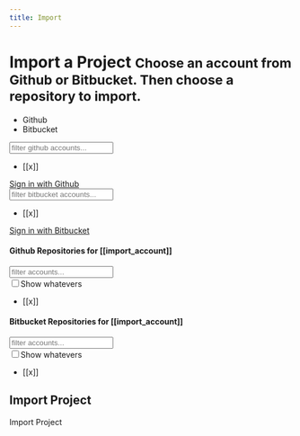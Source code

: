```yaml
---
title: Import
---
```


<div class="app-body">
	<div class="section-label">
		<h1>
			Import a Project
			<small>Choose an account from Github  or Bitbucket. Then choose a repository to import.</small>
		</h1>
	</div>
	<div class="flex app-flex">
		<div class="section flex-item flex-1 section-max-large">
			<div class="section-tabs">
				<ul>
					<li><a ng-class="{'active':(import_mode=='github')}" ng-click="import_mode='github'; import_account=false">Github</a></li>
					<li><a ng-class="{'active':(import_mode=='bitbucket')}" ng-click="import_mode='bitbucket'; import_account=false">Bitbucket</a></li>
				</ul>
			</div>
			<!-- GIT -->
			<div class="section-filter" ng-show="(import_mode=='github'&&github_accounts.length)">
				<input type="search" class="form-control input-pill input-sm" placeholder="filter github accounts..." />
			</div>
			<div class="section-list flex-scroll" ng-show="(import_mode=='github'&&github_accounts.length)">
				<ul><li ng-repeat="x in github_accounts"><a ng-click="$parent.import_account=x" ng-class="{'active':(import_account==x)}">[[x]]</a></li></ul>
			</div>
			<div class="section-empty" ng-show="(import_mode=='github'&&!github_accounts.length)">
				<div class="text-center"><a href="#" class="btn btn-default">Sign in with Github</a></div>
			</div>
			<!-- /GIT -->
			<!-- BIT -->
			<div class="section-filter" ng-show="(import_mode=='bitbucket'&&bitbucket_accounts.length)">
				<input type="search" class="form-control input-pill input-sm" placeholder="filter bitbucket accounts..." />
			</div>
			<div class="section-list flex-scroll" ng-show="(import_mode=='bitbucket'&&bitbucket_accounts.length)">
				<ul><li ng-repeat="x in bitbucket_accounts"><a ng-click="$parent.import_account=x" ng-class="{'active':(import_account==x)}">[[x]]</a></li></ul>
			</div>
			<div class="section-empty" ng-show="(import_mode=='bitbucket'&&!bitbucket_accounts.length)">
				<div class="text-center"><a href="#" class="btn btn-default">Sign in with Bitbucket</a></div>
			</div>
			<!-- /BIT -->
		</div>
		<div ng-class="{'section flex-item flex-2 section-max-large':true,'waiting-overlay':(!import_account)}">
			<!-- GIT -->
			<div class="section-header" ng-show="(import_mode=='github'&&import_account)">
				<div class="header"><div class="header-title"><h4>Github Repositories for [[import_account]]</h4></div></div>
			</div>
			<div class="section-filter" ng-show="(import_mode=='github'&&import_account)">
				<div class="form-inline">
					<div class="form-group"><input type="search" class="form-control input-pill input-sm" placeholder="filter accounts..." /></div>
					<div class="form-group"><label class="option meta"><input type="checkbox" /><i class="option-icon"></i>Show whatevers</label></div>
				</div>
			</div>
			<div class="section-list flex-scroll" ng-show="(import_mode=='github'&&import_account)">
				<ul><li ng-repeat="x in github_repos"><a ng-click="$parent.import_repo=x" ng-class="{'active':(import_repo==x)}">[[x]]</a></li></ul>
			</div>
			<!-- /GIT -->
			<!-- BIT -->
			<div class="section-header" ng-show="(import_mode=='bitbucket'&&import_account)">
				<div class="header"><div class="header-title"><h4>Bitbucket Repositories for [[import_account]]</h4></div></div>
			</div>
			<div class="section-filter" ng-show="(import_mode=='bitbucket'&&import_account)">
				<div class="form-inline">
					<div class="form-group"><input type="search" class="form-control input-pill input-sm" placeholder="filter accounts..." /></div>
					<div class="form-group"><label class="option meta"><input type="checkbox" /><i class="option-icon"></i>Show whatevers</label></div>
				</div>
			</div>
			<div class="section-list flex-scroll" ng-show="(import_mode=='bitbucket'&&import_account)">
				<ul><li ng-repeat="x in bitbucket_repos"><a ng-click="$parent.import_repo=x" ng-class="{'active':(import_repo==x)}">[[x]]</a></li></ul>
			</div>
			<!-- /BIT -->
			<div ng-show="(!import_account)" class="waiting"><div class="waiting-dots"></div></div>
		</div>
	</div>
</div>

<div class="app-header">
	<div class="header">
		<div class="header-title">
			<h2>Import Project</h2>
		</div>
		<div class="header-actions">
			<a ng-click="showroute('project-edit')" class="btn btn-success">Import Project</a>
		</div>
	</div>
</div>
